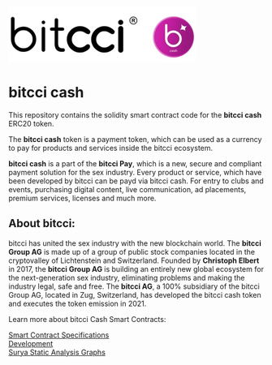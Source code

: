 <img src="docs/bitcci-logo.jpg">

# bitcci cash
This repository contains the solidity smart contract code for the **bitcci cash** ERC20 token. 

The **bitcci cash** token is a payment token, which can be used as a currency to pay for products and services inside the bitcci ecosystem. 

**bitcci cash** is a part of the **bitcci Pay**, which is a new, secure and compliant payment solution for the sex industry. Every product or service, which have been developed by bitcci can be payd via bitcci cash. For entry to clubs and events, purchasing digital content, live communication, ad placements, premium services, licenses and much more. 

## About bitcci: 
bitcci has united the sex industry with the new blockchain world.
The **bitcci Group AG** is made up of a group of public stock companies located in the cryptovalley of Lichtenstein and Switzerland. Founded by **Christoph Elbert** in 2017, the **bitcci Group AG** is building an entirely new global ecosystem for the next-generation sex industry,  eliminating problems and making the industry legal, safe and free.
The **bitcci AG**, a 100% subsidiary of the bitcci Group AG, located in Zug, Switzerland, has developed the bitcci cash token and executes the token emission in 2021.

Learn more about bitcci Cash Smart Contracts:

[Smart Contract Specifications](docs/SPECS.md) \
[Development](docs/DEVELOPMENT.md) \
[Surya Static Analysis Graphs](docs/images/)
